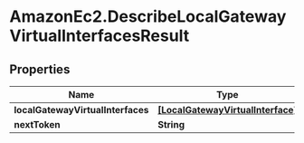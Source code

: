 # AmazonEc2.DescribeLocalGatewayVirtualInterfacesResult

## Properties

Name | Type | Description | Notes
------------ | ------------- | ------------- | -------------
**localGatewayVirtualInterfaces** | [**[LocalGatewayVirtualInterface]**](LocalGatewayVirtualInterface.md) |  | [optional] 
**nextToken** | **String** |  | [optional] 


